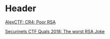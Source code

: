 <!-- TITLE: Crypto -->
<!-- SUBTITLE: A quick summary of Crypto -->

# Header

[AlexCTF: CR4: Poor RSA](/ctf-solution/crypto/poor-rsa)

[Securinets CTF Quals 2018: The worst RSA Joke](/ctf-solution/crypto/rsa-worst-joke)